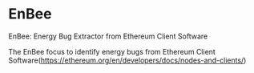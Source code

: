 # EnBee
EnBee: Energy Bug Extractor from Ethereum Client Software

The EnBee focus to identify energy bugs from Ethereum Client Software(https://ethereum.org/en/developers/docs/nodes-and-clients/)

